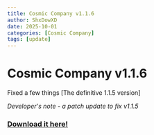 ```yaml
---
title: Cosmic Company v1.1.6
author: ShxDowXD
date: 2025-10-01
categories: [Cosmic Company]
tags: [update]
---
```

# Cosmic Company v1.1.6

Fixed a few things [The definitive 1.1.5 version]

*Developer's note - a patch update to fix v1.1.5*

### [Download it here!](https://github.com/ShxDowXD/CosmicCompany/releases/tag/v1.1.6)
